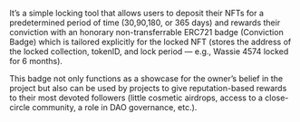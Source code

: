 It’s a simple locking tool that allows users to deposit their NFTs for a predetermined period of time (30,90,180, or 365 days) and rewards their conviction with an honorary non-transferrable ERC721 badge (Conviction Badge) which is tailored explicitly for the locked NFT (stores the address of the locked collection, tokenID, and lock period — e.g., Wassie 4574 locked for 6 months). 

This badge not only functions as a showcase for the owner’s belief in the project but also can be used by projects to give reputation-based rewards to their most devoted followers (little cosmetic airdrops, access to a close-circle community, a role in DAO governance, etc.).

